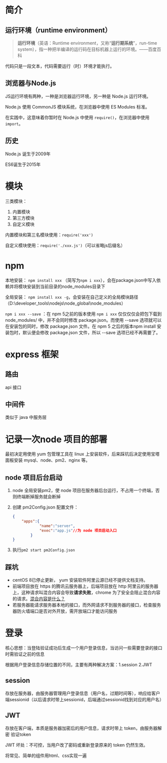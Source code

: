 # 简介

## 运行环境（runtime environment）

> **运行环境**（英语：Runtime environment，又称“**运行期系统**”，run-time system），指一种把半编译的运行码在目标机器上运行的环境。——百度百科

代码只是一段文本，代码需要运行（时）环境才能执行。

## 浏览器与Node.js

JS运行环境有两种，一种是浏览器运行环境，另一种是 Node.js 运行环境。

Node.js 使用 CommonJS 模块系统，在浏览器中使用 ES Modules 标准。

在实践中，这意味着你暂时在 Node.js 中使用 `require()`，在浏览器中使用 `import`。

## 历史

Node.js 诞生于2009年

ES6诞生于2015年

# 模块

三类模块：

1. 内置模块
2. 第三方模块
3. 自定义模块

内置模块和第三名模块使用：`require('xxx')`

自定义模块使用：`require('./xxx.js')`（可以省略js后缀名）

# npm

本地安装： `npm install xxx` （简写为`npm i xxx`），会在package.json中写入依赖并将模块安装到当前目录的node_modules目录下

全局安装： `npm install xxx -g`，会安装在自己定义的全局模块路径（D:\developer_tools\nodejs\node_global\node_modules）

`npm i xxx --save` ：在 npm 5之前的版本使用 `npm i xxx` 仅仅仅仅会把包下载到 node_modules/ 中，并不会同时修改 package.json。而使用 --save 选项就可以在安装包的同时，修改 package.json 文件。在 npm 5 之后的版本npm install 安装包时，默认便会修改 package.json 文件，所以 --save 选项已经不再需要了。

# express 框架

## 路由

api 接口

## 中间件

类似于 java 中服务层

# 记录一次node 项目的部署

最初决定用使用 yum 包管理工具在 linux 上安装软件，后来踩坑后决定使用宝塔面板安装 mysql、node、pm2、nginx 等。



## node 项目后台启动

1. node 全局安装pm2，使 node 项目在服务器后台运行，不占用一个终端，否则终端断掉服务就会断掉 

2. 创建 pm2Config.json 配置文件：

    ```json
    {
        "apps":{
                "name":"server",
                "exec":"app.js"//为 node 项目启动入口
            }
    }
    ```

2. 执行`pm2 start pm2Config.json`



## 踩坑

- centOS 8已停止更新， yum 安装软件阿里云源已经不提供文档支持。
- 前端项目放在 https 的腾讯云服务器上，后端项目放在 http 阿里云的服务器上，这种请求叫混合内容会导致**请求失败**，chrome 为了安全会阻止混合内容的请求。[混合内容是什么？](https://web.dev/what-is-mixed-content/#_11)
- 若服务器能请求服务器本地的接口，而外网请求不到服务器的接口，检查服务器防火墙端口是否对外开放，需开放端口才能访问服务





# 登录

核心思想：当登陆验证成功后生成一个用户登录信息，当访问一些需要登录的接口时需验证之前的信息

根据用户登录信息存储位置的不同，主要有两种解决方案：1.session 2.JWT

## session

存放在服务器，由服务器管理用户登录信息（用户名，过期时间等），响应给客户端sessionid（以后请求时带上sessionid，后端通过sessionid找到对应的用户名）

## JWT

存放在客户端，本质是服务器加密后的用户信息，请求时带上 token，由服务器解密 验证token

JWT 坏处：不可控，当用户改了密码或重新登录原来的 token 仍然生效。



将常见、简单的组件用html、css实现一遍


